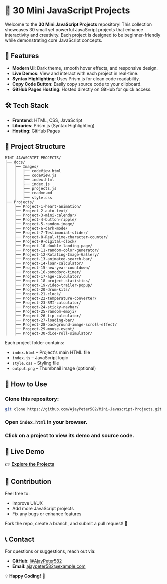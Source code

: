 # 🚀 30 Mini JavaScript Projects

Welcome to the **30 Mini JavaScript Projects** repository! This collection showcases 30 small yet powerful JavaScript projects that enhance interactivity and creativity. Each project is designed to be beginner-friendly while demonstrating core JavaScript concepts.

## 🎯 Features

- **Modern UI**: Dark theme, smooth hover effects, and responsive design.
- **Live Demos**: View and interact with each project in real-time.
- **Syntax Highlighting**: Uses Prism.js for clean code readability.
- **Copy Code Button**: Easily copy source code to your clipboard.
- **GitHub Pages Hosting**: Hosted directly on GitHub for quick access.

## 🛠️ Tech Stack

- **Frontend**: HTML, CSS, JavaScript
- **Libraries**: Prism.js (Syntax Highlighting)
- **Hosting**: GitHub Pages

## 📂 Project Structure

```
MINI JAVASCRIPT PROJECTS/
│── docs/
│   │── Images/
│   │   ├── codeView.html
│   │   ├── codeView.js
│   │   ├── index.html
│   │   ├── index.js
│   │   ├── projects.js
│   │   ├── readme.md
│   │   ├── style.css
│── Projects/
│   │── Project-1-heart-animation/
│   │── Project-2-auto-text/
│   │── Project-3-mini-calendar/
│   │── Project-4-button-ripple/
│   │── Project-5-random-image/
│   │── Project-6-dark-mode/
│   │── Project-7-Testimonial-slider/
│   │── Project-8-Real-time-character-counter/
│   │── Project-9-digital-clock/
│   │── Project-10-double-landing-page/
│   │── Project-11-random-color-generator/
│   │── Project-12-Rotating-Image-Gallery/
│   │── Project-13-animated-search-bar/
│   │── Project-14-loan-calculator/
│   │── Project-15-new-year-countdown/
│   │── Project-16-pomodoro-timer/
│   │── Project-17-age-calculator/
│   │── Project-18-project-statistics/
│   │── Project-19-video-trailer-popup/
│   │── Project-20-drum-kits/
│   │── Project-21-clock/
│   │── Project-22-temperature-converter/
│   │── Project-23-BMI-calculator/
│   │── Project-24-sticky-navbar/
│   │── Project-25-random-emoji/
│   │── Project-26-tip-calculator/
│   │── Project-27-loading-bar/
│   │── Project-28-background-image-scroll-effect/
│   │── Project-29-mouse-event/
│   │── Project-30-dice-roll-simulator/
```

Each project folder contains:

- `index.html` – Project's main HTML file
- `index.js` – JavaScript logic
- `style.css` – Styling file
- `output.png` – Thumbnail image (optional)

## 📜 How to Use

### Clone this repository:
```sh
git clone https://github.com/AjayPeter582/Mini-Javascript-Projects.git
```

### Open `index.html` in your browser.

### Click on a project to view its demo and source code.

## 🔗 Live Demo

👉 **[Explore the Projects](https://your-live-demo-link.com/)**

## 📌 Contribution

Feel free to:

- Improve UI/UX
- Add more JavaScript projects
- Fix any bugs or enhance features

Fork the repo, create a branch, and submit a pull request! 🚀

## 📞 Contact

For questions or suggestions, reach out via:

- **GitHub**: [@AjayPeter582](https://github.com/AjayPeter582)
- **Email**: ajaypeter582@example.com

💡 **Happy Coding!** 🚀
